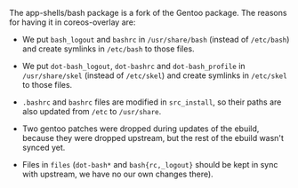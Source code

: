The app-shells/bash package is a fork of the Gentoo package. The
reasons for having it in coreos-overlay are:

- We put `bash_logout` and `bashrc` in `/usr/share/bash` (instead of
  `/etc/bash`) and create symlinks in `/etc/bash` to those files.

- We put `dot-bash_logout`, `dot-bashrc` and `dot-bash_profile` in
  `/usr/share/skel` (instead of `/etc/skel`) and create symlinks in
  `/etc/skel` to those files.

- `.bashrc` and `bashrc` files are modified in `src_install`, so their
  paths are also updated from `/etc` to `/usr/share`.

- Two gentoo patches were dropped during updates of the ebuild,
  because they were dropped upstream, but the rest of the ebuild
  wasn't synced yet.

- Files in `files` (`dot-bash*` and `bash{rc,_logout}` should be kept
  in sync with upstream, we have no our own changes there).
